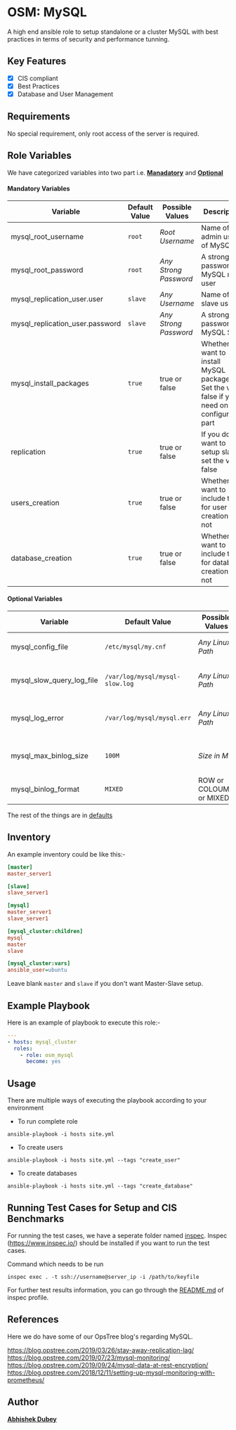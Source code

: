 # OSM: MySQL

A high end ansible role to setup standalone or a cluster MySQL with best practices in terms of security and performance tunning.

## Key Features

- [X] CIS compliant
- [X] Best Practices
- [X] Database and User Management

## Requirements

No special requirement, only root access of the server is required.

## Role Variables

We have categorized variables into two part i.e. **[Manadatory]()** and **[Optional]()**

#### Mandatory Variables

|**Variable**|**Default Value**|**Possible Values**|**Description**|
|------------|-----------------|-------------------|---------------|
|mysql_root_username| `root` | *Root Username* | Name of the admin user of MySQL |
|mysql_root_password| `root` | *Any Strong Password* | A strong password for MySQL root user |
|mysql_replication_user.user | `slave` | *Any Username* | Name of the slave user |
|mysql_replication_user.password | `slave` | *Any Strong Password* | A strong password for MySQL Slave |
|mysql_install_packages | `true` | true or false | Whether you want to install MySQL packages. Set the value false if you need only configuration part |
|replication | `true` | true or false | If you don't want to setup slave, set the value false |
|users_creation | `true` | true or false | Whether you want to include tasks for user creation or not |
|database_creation | `true` | true or false | Whether you want to include tasks for database creation or not |

#### Optional Variables

|**Variable**|**Default Value**|**Possible Values**|**Description**|
|------------|-----------------|-------------------|---------------|
|mysql_config_file| `/etc/mysql/my.cnf` | *Any Linux Path* | Configuration file location of MySQL |
|mysql_slow_query_log_file | `/var/log/mysql/mysql-slow.log` | *Any Linux Path* | Log file location of MySQL slow query |
|mysql_log_error | `/var/log/mysql/mysql.err` | *Any Linux Path* | Log file location of MySQL errors |
|mysql_max_binlog_size | `100M` | *Size in MB* | Maximum size of bin log files in MySQL |
|mysql_binlog_format | `MIXED` | ROW or COLOUMN or MIXED | Binlog format of MySQL |

The rest of the things are in [defaults](./defaults/main.yml)

## Inventory

An example inventory could be like this:-

```ini
[master]
master_server1

[slave]
slave_server1

[mysql]
master_server1
slave_server1

[mysql_cluster:children]
mysql
master
slave

[mysql_cluster:vars]
ansible_user=ubuntu
```

Leave blank `master` and `slave` if you don't want Master-Slave setup.

## Example Playbook

Here is an example of playbook to execute this role:-

```yaml
---
- hosts: mysql_cluster
  roles:
    - role: osm_mysql
      become: yes
```

## Usage

There are multiple ways of executing the playbook according to your environment

- To run complete role

```shell
ansible-playbook -i hosts site.yml
```

- To create users

```shell
ansible-playbook -i hosts site.yml --tags "create_user"
```

- To create databases

```shell
ansible-playbook -i hosts site.yml --tags "create_database"
```

## Running Test Cases for Setup and CIS Benchmarks

For running the test cases, we have a seperate folder named [inspec](./inspec). Inspec (https://www.inspec.io/) should be installed if you want to run the test cases.

Command which needs to be run

```shell
inspec exec . -t ssh://username@server_ip -i /path/to/keyfile
```

For further test results information, you can go through the [README.md](./inspec/README.md) of inspec profile.

## References

Here we do have some of our OpsTree blog's regarding MySQL.

https://blog.opstree.com/2019/03/26/stay-away-replication-lag/
https://blog.opstree.com/2019/07/23/mysql-monitoring/
https://blog.opstree.com/2019/09/24/mysql-data-at-rest-encryption/
https://blog.opstree.com/2018/12/11/setting-up-mysql-monitoring-with-prometheus/

## Author

**[Abhishek Dubey](abhishek.dubey@opstree.com)**
